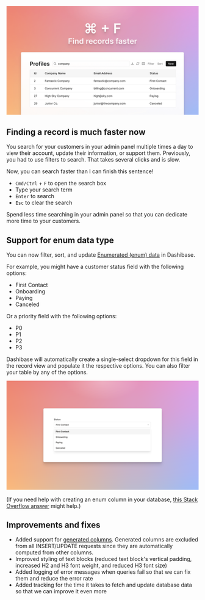 ![Search](../assets/search.png)

## Finding a record is much faster now

You search for your customers in your admin panel multiple times a day to view their account, update their information, or support them. Previously, you had to use filters to search. That takes several clicks and is slow.

Now, you can search faster than I can finish this sentence! 

- `Cmd/Ctrl` + `F` to open the search box
- Type your search term
- `Enter` to search
- `Esc` to clear the search

Spend less time searching in your admin panel so that you can dedicate more time to your customers.

## Support for enum data type

You can now filter, sort, and update [Enumerated (enum) data](https://www.postgresql.org/docs/current/datatype-enum.html) in Dashibase.

For example, you might have a customer status field with the following options:

- First Contact
- Onboarding
- Paying
- Canceled

Or a priority field with the following options:

- P0
- P1
- P2
- P3

Dashibase will automatically create a single-select dropdown for this field in the record view and populate it the respective options. You can also filter your table by any of the options.

![Single-select dropdown](../assets/enum.png)

(If you need help with creating an enum column in your database, [this Stack Overflow answer](https://stackoverflow.com/questions/72842588/is-there-a-way-to-define-a-postgresql-column-as-an-enum) might help.)

## Improvements and fixes

- Added support for [generated columns](https://www.postgresql.org/docs/current/ddl-generated-columns.html). Generated columns are excluded from all INSERT/UPDATE requests since they are automatically computed from other columns.
- Improved styling of text blocks (reduced text block's vertical padding, increased H2 and H3 font weight, and reduced H3 font size)
- Added logging of error messages when queries fail so that we can fix them and reduce the error rate
- Added tracking for the time it takes to fetch and update database data so that we can improve it even more